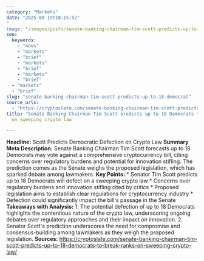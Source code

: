 ```yaml
---
category: "Markets"
date: "2025-08-19T18:15:52"
"
image: "/images/posts/senate-banking-chairman-tim-scott-predicts-up-to-18-democrat.jpg"
seo:
  keywords:
    - "news"
    - "markets"
    - "brief"
    - "markets"
    - "brief"
    - "markets"
    - "brief"
  - "markets"
  - "brief"
slug: "senate-banking-chairman-tim-scott-predicts-up-to-18-democrat"
source_urls:
  - "https://cryptoslate.com/senate-banking-chairman-tim-scott-predicts-up-to-18-democrats-to-break-ranks-on-sweeping-crypto-law/"
title: "Senate Banking Chairman Tim Scott predicts up to 18 Democrats to break ranks"
  on sweeping crypto law

---
```


**Headline:** Scott Predicts Democratic Defection on Crypto Law  **Summary Meta Description:** Senate Banking Chairman Tim Scott forecasts up to 18 Democrats may vote against a comprehensive cryptocurrency bill, citing concerns over regulatory burdens and potential for innovation stifling. The prediction comes as the Senate weighs the proposed legislation, which has sparked debate among lawmakers.  **Key Points:**  * Senator Tim Scott predicts up to 18 Democrats will defect on a sweeping crypto law * Concerns over regulatory burdens and innovation stifling cited by critics * Proposed legislation aims to establish clear regulations for cryptocurrency industry * Defection could significantly impact the bill's passage in the Senate  **Takeaways with Analysis:**  1. The potential defection of up to 18 Democrats highlights the contentious nature of the crypto law, underscoring ongoing debates over regulatory approaches and their impact on innovation. 2. Senator Scott's prediction underscores the need for compromise and consensus-building among lawmakers as they weigh the proposed legislation.  **Sources:**  https://cryptoslate.com/senate-banking-chairman-tim-scott-predicts-up-to-18-democrats-to-break-ranks-on-sweeping-crypto-law/